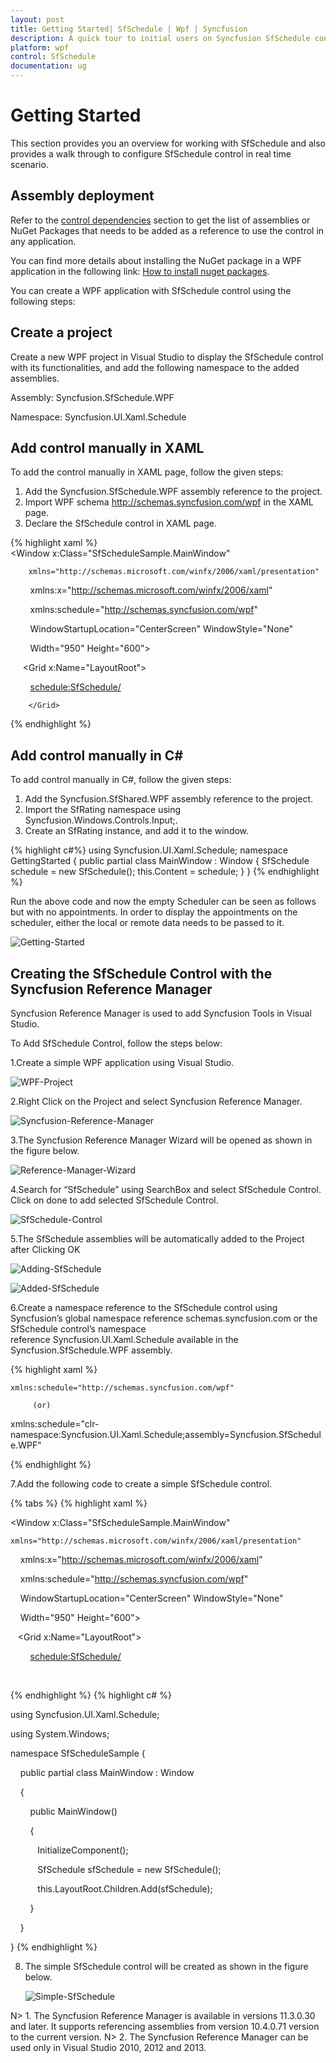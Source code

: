 ```yaml
---
layout: post
title: Getting Started| SfSchedule | Wpf | Syncfusion
description: A quick tour to initial users on Syncfusion SfSchedule control for WPF platform                                                    
platform: wpf
control: SfSchedule
documentation: ug
---
```


# Getting Started
This section provides you an overview for working with SfSchedule and also provides a walk through to configure SfSchedule control in real time scenario.

## Assembly deployment
Refer to the [control dependencies](https://help.syncfusion.com/wpf/control-dependencies#sfschedule) section to get the list of assemblies or NuGet Packages that needs to be added as a reference to use the control in any application.

You can find more details about installing the NuGet package in a WPF application in the following link: [How to install nuget packages](https://help.syncfusion.com/wpf/nuget-packages).

You can create a WPF application with SfSchedule control using the following steps:

## Create a project
Create a new WPF project in Visual Studio to display the SfSchedule control with its functionalities, and add the following namespace to the added assemblies.

Assembly: Syncfusion.SfSchedule.WPF

Namespace: Syncfusion.UI.Xaml.Schedule

## Add control manually in XAML

To add the control manually in XAML page, follow the given steps:

1. Add the Syncfusion.SfSchedule.WPF assembly reference to the project.
2. Import WPF schema http://schemas.syncfusion.com/wpf in the XAML page.
3. Declare the SfSchedule control in XAML page.

{% highlight xaml %}
<Window x:Class="SfScheduleSample.MainWindow"   
	        
		xmlns="http://schemas.microsoft.com/winfx/2006/xaml/presentation"
			
        xmlns:x="http://schemas.microsoft.com/winfx/2006/xaml"

        xmlns:schedule="http://schemas.syncfusion.com/wpf"

        WindowStartupLocation="CenterScreen" WindowStyle="None"

        Width="950" Height="600">

        <Grid x:Name="LayoutRoot">

          <schedule:SfSchedule/>

        </Grid>

</Window>
{% endhighlight %}

## Add control manually in C#
To add control manually in C#, follow the given steps:

1. Add the Syncfusion.SfShared.WPF assembly reference to the project.
2. Import the SfRating namespace using Syncfusion.Windows.Controls.Input;.
3. Create an SfRating instance, and add it to the window.

{% highlight c#%}
using Syncfusion.UI.Xaml.Schedule;
namespace GettingStarted
{
    public partial class MainWindow : Window
    {
       SfSchedule schedule = new SfSchedule();
       this.Content = schedule;
	}
}
{% endhighlight %}


Run the above code and now the empty Scheduler can be seen as follows but with no appointments. In order to display the appointments on the scheduler, either the local or remote data needs to be passed to it.

![Getting-Started](Getting-Started_images/Getting-Started_img1.png)



## Creating the SfSchedule Control with the Syncfusion Reference Manager

Syncfusion Reference Manager is used to add   Syncfusion Tools in Visual Studio.

To Add SfSchedule Control, follow the steps below:

1.Create a simple WPF application using Visual Studio.

   ![WPF-Project](Getting-Started_images/Getting-Started_img2.jpg)



2.Right Click on the Project and select Syncfusion Reference Manager.

   ![Syncfusion-Reference-Manager](Getting-Started_images/Getting-Started_img3.jpg)



3.The Syncfusion Reference Manager Wizard will be opened as shown in the figure below.

   ![Reference-Manager-Wizard](Getting-Started_images/Getting-Started_img4.jpg)



4.Search for “SfSchedule” using SearchBox and select SfSchedule Control.  Click on done to add selected SfSchedule Control.

   ![SfSchedule-Control](Getting-Started_images/Getting-Started_img5.jpg)
 


5.The SfSchedule assemblies will be automatically added to the Project after Clicking OK

   ![Adding-SfSchedule](Getting-Started_images/Getting-Started_img6.jpg)



   ![Added-SfSchedule](Getting-Started_images/Getting-Started_img7.jpg)



6.Create a namespace reference to the SfSchedule control using Syncfusion’s global namespace reference schemas.syncfusion.com or the SfSchedule control’s namespace reference Syncfusion.UI.Xaml.Schedule available in the Syncfusion.SfSchedule.WPF assembly.


{% highlight xaml %}
   
    xmlns:schedule="http://schemas.syncfusion.com/wpf"

         (or)

   xmlns:schedule="clr-namespace:Syncfusion.UI.Xaml.Schedule;assembly=Syncfusion.SfSchedule.WPF"

{% endhighlight %}


7.Add the following code to create a simple SfSchedule control.

{% tabs %}
{% highlight xaml %}

<Window x:Class="SfScheduleSample.MainWindow"       
   
    xmlns="http://schemas.microsoft.com/winfx/2006/xaml/presentation"

    xmlns:x="http://schemas.microsoft.com/winfx/2006/xaml"

    xmlns:schedule="http://schemas.syncfusion.com/wpf"

    WindowStartupLocation="CenterScreen" WindowStyle="None"

    Width="950" Height="600">

    <Grid x:Name="LayoutRoot">

        <schedule:SfSchedule/>
	
    </Grid>

</Window>

{% endhighlight %}
{% highlight c# %}

using Syncfusion.UI.Xaml.Schedule;

using System.Windows;

namespace SfScheduleSample
{

    public partial class MainWindow : Window

    {

        public MainWindow()

        {

           InitializeComponent();

           SfSchedule sfSchedule = new SfSchedule();

           this.LayoutRoot.Children.Add(sfSchedule);

        }

    }

}
{% endhighlight %}


8. The simple SfSchedule control will be created as shown in the figure below.

   ![Simple-SfSchedule](Getting-Started_images/Getting-Started_img8.jpg)



N> 1. The Syncfusion Reference Manager is available in versions 11.3.0.30 and later. It supports referencing assemblies from version 10.4.0.71 version to the current version. 
N> 2. The Syncfusion Reference Manager can be used only in Visual Studio 2010, 2012 and 2013.



